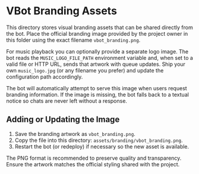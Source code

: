 # VBot Branding Assets

This directory stores visual branding assets that can be shared directly from the bot. Place the official branding image provided by the project owner in this folder using the exact filename `vbot_branding.png`.

For music playback you can optionally provide a separate logo image. The bot reads the `MUSIC_LOGO_FILE_PATH` environment variable and, when set to a valid file or HTTP URL, sends that artwork with queue updates. Ship your own `music_logo.jpg` (or any filename you prefer) and update the configuration path accordingly.

The bot will automatically attempt to serve this image when users request branding information. If the image is missing, the bot falls back to a textual notice so chats are never left without a response.

## Adding or Updating the Image

1. Save the branding artwork as `vbot_branding.png`.
2. Copy the file into this directory: `assets/branding/vbot_branding.png`.
3. Restart the bot (or redeploy) if necessary so the new asset is available.

The PNG format is recommended to preserve quality and transparency. Ensure the artwork matches the official styling shared with the project.

